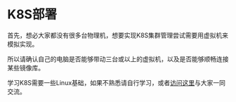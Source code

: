 # K8S部署

首先，想必大家都没有很多台物理机，想要实现K8S集群管理尝试需要用虚拟机来模拟实现。

所以请确认自己的电脑是否能够带动三台或以上的虚拟机，以及是否能够顺畅连接某些镜像库。

学习K8S需要一些Linux基础，如果不熟悉请自行学习，或者[访问这里]()与大家一同交流。

